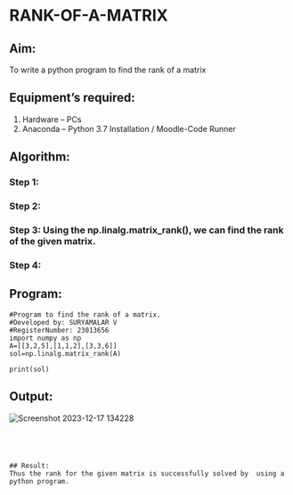 # RANK-OF-A-MATRIX
## Aim:
To write a python program to find the rank of a matrix
## Equipment’s required:
1. 	Hardware – PCs
2. 	Anaconda – Python 3.7 Installation / Moodle-Code Runner
## Algorithm:
### Step 1: 
### Step 2: 
### Step 3: Using the np.linalg.matrix_rank(), we can find the rank of the given matrix.
### Step 4: 
## Program:
```
#Program to find the rank of a matrix.
#Developed by: SURYAMALAR V
#RegisterNumber: 23013656
import numpy as np
A=[[3,2,5],[1,1,2],[3,3,6]]
sol=np.linalg.matrix_rank(A)

print(sol)

```
## Output:
![Screenshot 2023-12-17 134228](https://github.com/suryamalarv/RANK-OF-A-MATRIX/assets/145742486/1714115e-8bd7-4aeb-ab6e-3876144a064f)
```




## Result:
Thus the rank for the given matrix is successfully solved by  using a python program.

